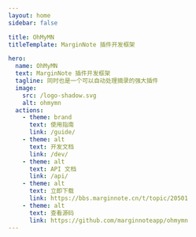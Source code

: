 ```yaml
---
layout: home
sidebar: false

title: OhMyMN
titleTemplate: MarginNote 插件开发框架

hero:
  name: OhMyMN
  text: MarginNote 插件开发框架
  tagline: 同时也是一个可以自动处理摘录的强大插件
  image:
    src: /logo-shadow.svg
    alt: ohmymn
  actions:
    - theme: brand
      text: 使用指南
      link: /guide/
    - theme: alt
      text: 开发文档
      link: /dev/
    - theme: alt
      text: API 文档
      link: /api/
    - theme: alt
      text: 立即下载
      link: https://bbs.marginnote.cn/t/topic/20501
    - theme: alt
      text: 查看源码
      link: https://github.com/marginnoteapp/ohmymn
---
```


